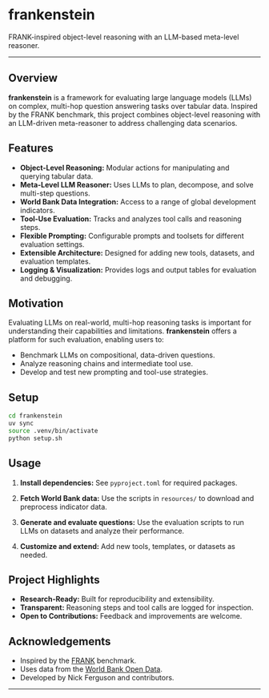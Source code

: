 # frankenstein

FRANK-inspired object-level reasoning with an LLM-based meta-level reasoner.

---

## Overview

**frankenstein** is a framework for evaluating large language models (LLMs) on complex, multi-hop question answering tasks over tabular data. Inspired by the FRANK benchmark, this project combines object-level reasoning with an LLM-driven meta-reasoner to address challenging data scenarios.

## Features

- **Object-Level Reasoning:** Modular actions for manipulating and querying tabular data.
- **Meta-Level LLM Reasoner:** Uses LLMs to plan, decompose, and solve multi-step questions.
- **World Bank Data Integration:** Access to a range of global development indicators.
- **Tool-Use Evaluation:** Tracks and analyzes tool calls and reasoning steps.
- **Flexible Prompting:** Configurable prompts and toolsets for different evaluation settings.
- **Extensible Architecture:** Designed for adding new tools, datasets, and evaluation templates.
- **Logging & Visualization:** Provides logs and output tables for evaluation and debugging.

## Motivation

Evaluating LLMs on real-world, multi-hop reasoning tasks is important for understanding their capabilities and limitations. **frankenstein** offers a platform for such evaluation, enabling users to:

- Benchmark LLMs on compositional, data-driven questions.
- Analyze reasoning chains and intermediate tool use.
- Develop and test new prompting and tool-use strategies.

## Setup
```bash
cd frankenstein
uv sync
source .venv/bin/activate
python setup.sh
```

## Usage

1. **Install dependencies:**
   See `pyproject.toml` for required packages.

2. **Fetch World Bank data:**
   Use the scripts in `resources/` to download and preprocess indicator data.

3. **Generate and evaluate questions:**
   Use the evaluation scripts to run LLMs on datasets and analyze their performance.

4. **Customize and extend:**
   Add new tools, templates, or datasets as needed.

## Project Highlights

- **Research-Ready:** Built for reproducibility and extensibility.
- **Transparent:** Reasoning steps and tool calls are logged for inspection.
- **Open to Contributions:** Feedback and improvements are welcome.

## Acknowledgements

- Inspired by the [FRANK](https://github.com/csinva/frank) benchmark.
- Uses data from the [World Bank Open Data](https://data.worldbank.org/).
- Developed by Nick Ferguson and contributors.

---
